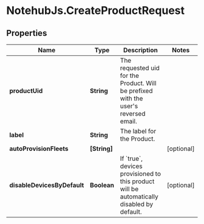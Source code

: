 # NotehubJs.CreateProductRequest

## Properties

| Name                        | Type         | Description                                                                                         | Notes      |
| --------------------------- | ------------ | --------------------------------------------------------------------------------------------------- | ---------- |
| **productUid**              | **String**   | The requested uid for the Product. Will be prefixed with the user&#39;s reversed email.             |
| **label**                   | **String**   | The label for the Product.                                                                          |
| **autoProvisionFleets**     | **[String]** |                                                                                                     | [optional] |
| **disableDevicesByDefault** | **Boolean**  | If &#x60;true&#x60;, devices provisioned to this product will be automatically disabled by default. | [optional] |
